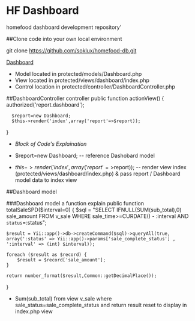 # HF Dashboard
homefood dashboard development repository'

##Clone code into your own local environment

git clone https://github.com/soklux/homefood-db.git

[Dashboard](https://drive.google.com/file/d/1CJJIr3jFr08udAC40NWvzNR3bMvBRd3k/view?usp=sharing)

* Model located in protected/models/Dashboard.php
* View located in protected/views/dashboard/index.php
* Control location in protected/controller/DashboardController.php

##DashboardController controller
public function actionView()
{        
	    authorized('report.dashboard');
      
      $report=new Dashboard;
      $this->render('index',array('report'=>$report));
}

* *Block of Code's Explaination*
* $report=new Dashboard; -- reference Dashobard model

* $this->render('index',array('report'=>$report)); -- render view index (protected/views/dashboard/index.php) & pass report / Dashboard model data to index view

##Dashboard model

###Dashboard model a function explain
public function totalSaleSPD($interval=0)
{
    $sql = "SELECT IFNULL(SUM(sub_total),0) sale_amount
            FROM v_sale
            WHERE sale_time>=CURDATE() - :interval
            AND `status`=:status";

    $result = Yii::app()->db->createCommand($sql)->queryAll(true, array(':status' => Yii::app()->params['sale_complete_status'] ,  ':interval' => (int) $interval));

    foreach ($result as $record) {
        $result = $record['sale_amount'];
    }

    return number_format($result,Common::getDecimalPlace());
}
* Sum(sub_total) from view v_sale where sale_status=sale_complete_status and return result reset to display in index.php view

